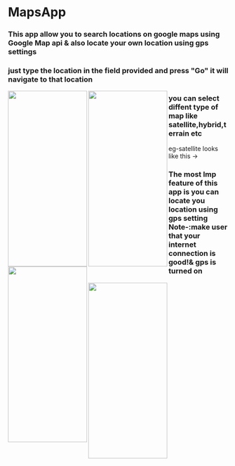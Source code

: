 # MapsApp

### This app allow you to search locations on google maps using Google Map api & also locate your own location using gps settings
### just type the location in the field provided and press "Go" it will navigate to that location
<a href="url"><img src="https://cloud.githubusercontent.com/assets/22947683/21282030/2d993b2e-c3a6-11e6-99a2-479ef4eb431f.jpeg" align="left" height="400" width="180" ></a>
<a href="url1"><img src="https://cloud.githubusercontent.com/assets/22947683/21282027/2850cf38-c3a6-11e6-9cd4-b5610daf3be9.jpeg" align="left" height="400" width="180" ></a>

### you can select diffent type of map like satellite,hybrid,terrain etc
eg-satellite looks like this ->
<a href="url11"><img src="https://cloud.githubusercontent.com/assets/22947683/21282028/2bc73094-c3a6-11e6-840f-7a22e8e3d3e8.jpeg" align="left" height="400" width="180" ></a>

### The most Imp feature of this app is you can locate you location using gps setting Note-:make user that your internet connection is good!& gps is turned on
<a href="url111"><img src="https://cloud.githubusercontent.com/assets/22947683/21282031/2daca9c0-c3a6-11e6-943f-325fc8644141.jpeg" align="left" height="400" width="180" ></a>
